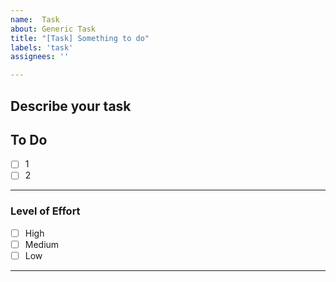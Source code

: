 ```yaml
---
name:  Task
about: Generic Task
title: "[Task] Something to do"
labels: 'task'
assignees: ''

---
```


## Describe your task
<!-- A clear and concise description of the task. -->

## To Do

- [ ]  1
- [ ]  2

---

### **Level of Effort**
- [ ]  High
- [ ]  Medium
- [ ]  Low

---

